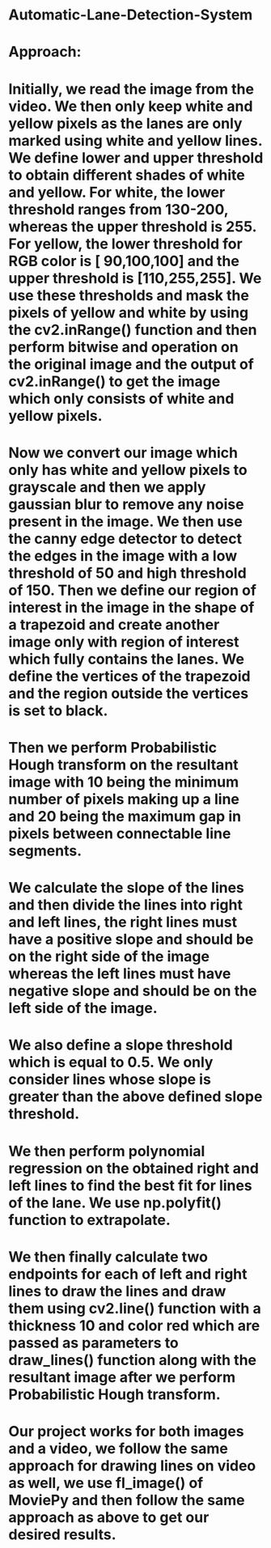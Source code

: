 # Automatic-Lane-Detection-System
# 
# 
# Approach:
# 
# Initially, we read the image from the video. We then only keep white and yellow pixels as the lanes are only marked using white and yellow lines. We define lower and upper threshold to obtain different shades of white and yellow. For white, the lower threshold ranges from 130-200, whereas the upper threshold is 255. For yellow, the lower threshold for RGB color is [ 90,100,100] and the upper threshold is [110,255,255]. We use these thresholds and mask the pixels of yellow and white by using the cv2.inRange() function and then perform bitwise and operation on the original image and the output of cv2.inRange() to get the image which only consists of white and yellow pixels. 
# Now we convert our image which only has white and yellow pixels to grayscale and then we apply gaussian blur to remove any noise present in the image. We then use the canny edge detector to detect the edges in the image with a low threshold of 50 and high threshold of 150. Then we define our region of interest in the image in the shape of  a trapezoid and create another image only with region of interest which fully contains the lanes. We define the vertices of the trapezoid and the region outside the vertices is set to black. 
# Then we perform Probabilistic Hough transform on the resultant image with 10 being the minimum number of pixels making up a line and 20 being the maximum gap in pixels between connectable line segments. 
# We calculate the slope of the lines and then divide the lines into right and left lines, the right lines must have a positive slope and should be on the right side of the image whereas the left lines must have negative slope and should be on the left side of the image. 
# We also define a slope threshold which is equal to 0.5. We only consider lines whose slope is greater than the above defined slope threshold. 
# We then perform polynomial regression on the obtained right and left lines to find the best fit for lines of the lane. We use np.polyfit() function to extrapolate. 
# We then finally calculate two endpoints for each of left and right lines to draw the lines and draw them using cv2.line() function with a thickness 10 and color red which are passed as parameters to draw_lines() function along with the resultant image after we perform Probabilistic Hough transform.  
# Our project works for both images and a video, we follow the same approach for drawing lines on video as well, we use fl_image() of MoviePy and then follow the same approach as above to get our desired results. 
